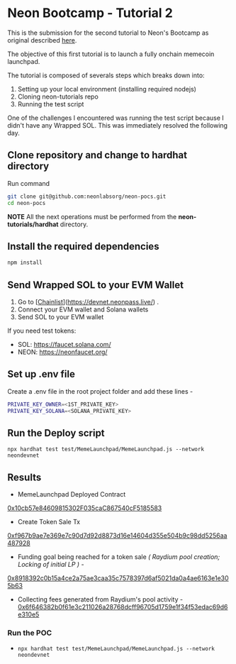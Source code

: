 # Neon Bootcamp - Tutorial 2

This is the submission for the second tutorial to Neon's Bootcamp as original described [here](https://bootcamp.neonevm.org/videos/build-a-memecoin-launchpad-on-solana-using-neon-evm).

The objective of this first tutorial is to launch a fully onchain memecoin launchpad.

The tutorial is composed of severals steps which breaks down into:

1. Setting up your local environment (installing required nodejs)
2. Cloning neon-tutorials repo
3. Running the test script

One of the challenges I encountered was running the test script because I didn't have any Wrapped SOL.
This was immediately resolved the following day.

## Clone repository and change to hardhat directory

Run command

```sh
git clone git@github.com:neonlabsorg/neon-pocs.git
cd neon-pocs
```

**NOTE** All the next operations must be performed from the **neon-tutorials/hardhat** directory.

## Install the required dependencies

```sh
npm install
```

## Send Wrapped SOL to your EVM Wallet

1. Go to [[Chainlist](https://devnet.neonpass.live/)](https://devnet.neonpass.live/) .
2. Connect your EVM wallet and Solana wallets
3. Send SOL to your EVM wallet 

If you need test tokens:
* SOL: https://faucet.solana.com/
* NEON: https://neonfaucet.org/

## Set up .env file

Create a .env file in the root project folder and add these lines -

```sh
PRIVATE_KEY_OWNER=<1ST_PRIVATE_KEY>
PRIVATE_KEY_SOLANA=<SOLANA_PRIVATE_KEY>
```

## Run the Deploy script

`npx hardhat test test/MemeLaunchpad/MemeLaunchpad.js --network neondevnet`


## Results

* MemeLaunchpad Deployed Contract

[0x10cb57e84609815302F035caC867540cF5185583](https://devnet.neonscan.org/address/0x10cb57e84609815302f035cac867540cf5185583)

* Create Token Sale Tx

[0xf967b9ae7e369e7c90d7d92d8873d16e14604d355e504b9c98dd5256aa487928](https://devnet.neonscan.org/tx/0xf967b9ae7e369e7c90d7d92d8873d16e14604d355e504b9c98dd5256aa487928)


* Funding goal being reached for a token sale _( Raydium pool creation; Locking of initial LP )_ - 

[0x8918392c0b15a4ce2a75ae3caa35c7578397d6af5021da0a4ae6163e1e305b63](https://devnet.neonscan.org/tx/0x8918392c0b15a4ce2a75ae3caa35c7578397d6af5021da0a4ae6163e1e305b63)

* Collecting fees generated from Raydium's pool activity - 
[0x6f646382b0f61e3c211026a28768dcff96705d1759e1f34f53edac69d6e310e5](https://devnet.neonscan.org/tx/0x6f646382b0f61e3c211026a28768dcff96705d1759e1f34f53edac69d6e310e5)

### Run the POC
* ```npx hardhat test test/MemeLaunchpad/MemeLaunchpad.js --network neondevnet```